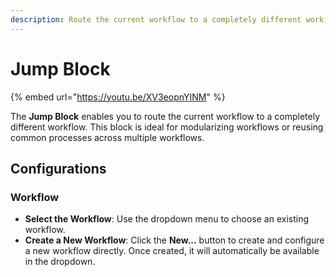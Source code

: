```yaml
---
description: Route the current workflow to a completely different workflow
---
```


# Jump Block

{% embed url="https://youtu.be/XV3eopnYINM" %}

The **Jump Block** enables you to route the current workflow to a completely different workflow. This block is ideal for modularizing workflows or reusing common processes across multiple workflows.

## **Configurations**

### **Workflow**

* **Select the Workflow**: Use the dropdown menu to choose an existing workflow.
* **Create a New Workflow**: Click the **New...** button to create and configure a new workflow directly. Once created, it will automatically be available in the dropdown.
